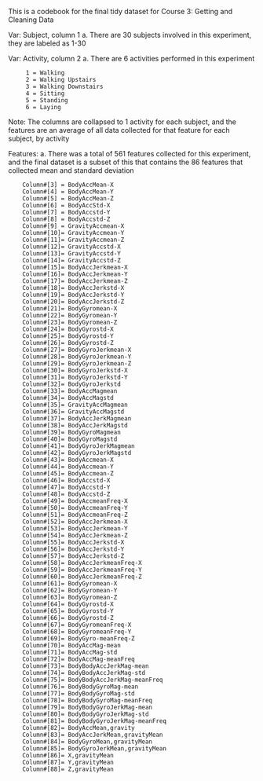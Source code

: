 This is a codebook for the final tidy dataset for Course 3: Getting and Cleaning Data

Var: Subject, column 1
    a. There are 30 subjects involved in this experiment, they are labeled as 1-30

Var: Activity, column 2
    a. There are 6 activities performed in this experiment
    
         1 = Walking
         2 = Walking Upstairs
         3 = Walking Downstairs
         4 = Sitting
         5 = Standing
         6 = Laying

Note: The columns are collapsed to 1 activity for each subject, and the features are an average of all data collected for that feature for each subject, by activity 

Features:
    a. There was a total of 561 features collected for this experiment, and the final dataset is a subset of this that contains the        86 features that collected mean and standard deviation
    
        Column#[3] = BodyAccMean-X
        Column#[4] = BodyAccMean-Y
        Column#[5] = BodyAccMean-Z
        Column#[6] = BodyAccStd-X
        Column#[7] = BodyAccstd-Y
        Column#[8] = BodyAccstd-Z
        Column#[9] = GravityAccmean-X
        Column#[10]= GravityAccmean-Y
        Column#[11]= GravityAccmean-Z
        Column#[12]= GravityAccstd-X
        Column#[13]= GravityAccstd-Y
        Column#[14]= GravityAccstd-Z
        Column#[15]= BodyAccJerkmean-X
        Column#[16]= BodyAccJerkmean-Y
        Column#[17]= BodyAccJerkmean-Z
        Column#[18]= BodyAccJerkstd-X
        Column#[19]= BodyAccJerkstd-Y
        Column#[20]= BodyAccJerkstd-Z
        Column#[21]= BodyGyromean-X
        Column#[22]= BodyGyromean-Y
        Column#[23]= BodyGyromean-Z
        Column#[24]= BodyGyrostd-X
        Column#[25]= BodyGyrostd-Y
        Column#[26]= BodyGyrostd-Z
        Column#[27]= BodyGyroJerkmean-X
        Column#[28]= BodyGyroJerkmean-Y
        Column#[29]= BodyGyroJerkmean-Z
        Column#[30]= BodyGyroJerkstd-X
        Column#[31]= BodyGyroJerkstd-Y
        Column#[32]= BodyGyroJerkstd
        Column#[33]= BodyAccMagmean
        Column#[34]= BodyAccMagstd
        Column#[35]= GravityAccMagmean
        Column#[36]= GravityAccMagstd
        Column#[37]= BodyAccJerkMagmean
        Column#[38]= BodyAccJerkMagstd
        Column#[39]= BodyGyroMagmean
        Column#[40]= BodyGyroMagstd
        Column#[41]= BodyGyroJerkMagmean
        Column#[42]= BodyGyroJerkMagstd
        Column#[43]= BodyAccmean-X
        Column#[44]= BodyAccmean-Y
        Column#[45]= BodyAccmean-Z
        Column#[46]= BodyAccstd-X
        Column#[47]= BodyAccstd-Y
        Column#[48]= BodyAccstd-Z
        Column#[49]= BodyAccmeanFreq-X
        Column#[50]= BodyAccmeanFreq-Y
        Column#[51]= BodyAccmeanFreq-Z
        Column#[52]= BodyAccJerkmean-X
        Column#[53]= BodyAccJerkmean-Y
        Column#[54]= BodyAccJerkmean-Z
        Column#[55]= BodyAccJerkstd-X
        Column#[56]= BodyAccJerkstd-Y
        Column#[57]= BodyAccJerkstd-Z
        Column#[58]= BodyAccJerkmeanFreq-X
        Column#[59]= BodyAccJerkmeanFreq-Y
        Column#[60]= BodyAccJerkmeanFreq-Z
        Column#[61]= BodyGyromean-X
        Column#[62]= BodyGyromean-Y
        Column#[63]= BodyGyromean-Z
        Column#[64]= BodyGyrostd-X
        Column#[65]= BodyGyrostd-Y
        Column#[66]= BodyGyrostd-Z
        Column#[67]= BodyGyromeanFreq-X 
        Column#[68]= BodyGyromeanFreq-Y 
        Column#[69]= BodyGyro-meanFreq-Z 
        Column#[70]= BodyAccMag-mean 
        Column#[71]= BodyAccMag-std 
        Column#[72]= BodyAccMag-meanFreq
        Column#[73]= BodyBodyAccJerkMag-mean
        Column#[74]= BodyBodyAccJerkMag-std
        Column#[75]= BodyBodyAccJerkMag-meanFreq
        Column#[76]= BodyBodyGyroMag-mean
        Column#[77]= BodyBodyGyroMag-std
        Column#[78]= BodyBodyGyroMag-meanFreq
        Column#[79]= BodyBodyGyroJerkMag-mean
        Column#[80]= BodyBodyGyroJerkMag-std
        Column#[81]= BodyBodyGyroJerkMag-meanFreq
        Column#[82]= BodyAccMean,gravity
        Column#[83]= BodyAccJerkMean,gravityMean
        Column#[84]= BodyGyroMean,gravityMean
        Column#[85]= BodyGyroJerkMean,gravityMean
        Column#[86]= X,gravityMean
        Column#[87]= Y,gravityMean
        Column#[88]= Z,gravityMean
